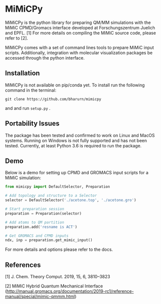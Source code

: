 # MiMiCPy
MiMiCPy is the python library for preparing QM/MM simulations with the MiMiC CPMD/Gromacs interface developed at Forschungszentrum Juelich and EPFL. [1] For more details on compiling the MiMiC source code, please refer to [2].

MiMiCPy comes with a set of command lines tools to prepare MiMiC input scripts. Additionally, integration with molecular visualization packages be accessed through the python interface.

## Installation
MiMiCPy is not available on pip/conda yet. To install run the following command in the terminal:
```
git clone https://github.com/bharurn/mimicpy
```
and and run ```setup.py``` .

## Portability Issues
The package has been tested and confirmed to work on Linux and MacOS systems. Running on Windows is not fully supported and has not been tested. Currently, at least Python 3.6 is required to run the package.

## Demo
Below is a demo for setting up CPMD and GROMACS input scripts for a MiMiC simulation:
```python
from mimicpy import DefaultSelector, Preparation

# Add topology and structure to a Selector
selector = DefaultSelector('./acetone.top', './acetone.gro')

# Start preparation session
preparation = Preparation(selector)

# Add atoms to QM partition
preparation.add('resname is ACT')

# Get GROMACS and CPMD inputs
ndx, inp = preparation.get_mimic_input()
```
For more details and options please refer to the docs.
 
## References
[1] J. Chem. Theory Comput. 2019, 15, 6, 3810–3823

[2] MiMiC Hybrid Quantum Mechanical Interface (http://manual.gromacs.org/documentation/2019-rc1/reference-manual/special/mimic-qmmm.html)
